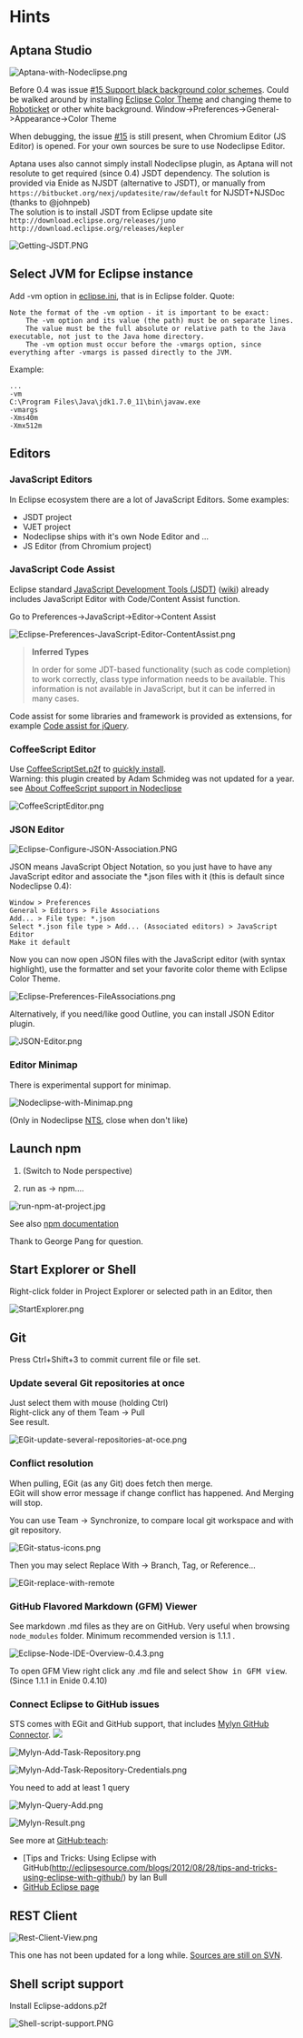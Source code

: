 # Hints

## Aptana Studio

![Aptana-with-Nodeclipse.png](Pictures/Aptana-with-Nodeclipse.png)

Before 0.4 was issue [#15 Support black background color schemes](https://github.com/Nodeclipse/nodeclipse-1/issues/15).
Could be walked around by installing [Eclipse Color Theme](http://marketplace.eclipse.org/content/eclipse-color-theme) 
 and changing theme to [Roboticket](http://eclipsecolorthemes.org/?view=theme&id=93) or other white background.
Window->Preferences->General->Appearance->Color Theme

When debugging, the issue [#15](https://github.com/Nodeclipse/nodeclipse-1/issues/15) is still present, when Chromium Editor (JS Editor) is opened.
For your own sources be sure to use Nodeclipse Editor.

Aptana uses also cannot simply install Nodeclipse plugin, as Aptana will not resolute to get required (since 0.4) JSDT dependency.
The solution is provided via Enide as NJSDT (alternative to JSDT),
 or manually from `https://bitbucket.org/nexj/updatesite/raw/default` for NJSDT+NJSDoc (thanks to @johnpeb)  
The solution is to install JSDT from Eclipse update site
`http://download.eclipse.org/releases/juno` 
`http://download.eclipse.org/releases/kepler`

![Getting-JSDT.PNG](Pictures/Getting-JSDT.PNG)

## Select JVM for Eclipse instance

Add -vm option in [eclipse.ini](http://wiki.eclipse.org/Eclipse.ini), that is in Eclipse folder. Quote:

	Note the format of the -vm option - it is important to be exact:
    	The -vm option and its value (the path) must be on separate lines.
    	The value must be the full absolute or relative path to the Java executable, not just to the Java home directory.
    	The -vm option must occur before the -vmargs option, since everything after -vmargs is passed directly to the JVM. 

Example:

	...
	-vm
	C:\Program Files\Java\jdk1.7.0_11\bin\javaw.exe
	-vmargs
	-Xms40m
	-Xmx512m

## Editors

### JavaScript Editors

In Eclipse ecosystem there are a lot of JavaScript Editors. Some examples:

- JSDT project
- VJET project
- Nodeclipse ships with it's own Node Editor and ...
- JS Editor (from Chromium project)

### JavaScript Code Assist

Eclipse standard [JavaScript Development Tools (JSDT)](http://www.eclipse.org/webtools/jsdt/)
 ([wiki](http://wiki.eclipse.org/JSDT))
 already includes JavaScript Editor with Code/Content Assist function.  
 
Go to Preferences->JavaScript->Editor->Content Assist 

![Eclipse-Preferences-JavaScript-Editor-ContentAssist.png](Pictures/Eclipse-Preferences-JavaScript-Editor-ContentAssist.png)

> **Inferred Types**
> 
> In order for some JDT-based functionality (such as code completion) to work correctly,
> class type information needs to be available. This information is not available in JavaScript,
> but it can be inferred in many cases.

Code assist for some libraries and framework is provided as extensions, for example
[Code assist for jQuery](http://marketplace.eclipse.org/content/jsdt-jquery).

### CoffeeScript Editor

Use [CoffeeScriptSet.p2f](https://raw.github.com/Nodeclipse/eclipse-node-ide/master/CoffeeScriptSet.p2f)
to [quickly install](http://marketplace.eclipse.org/content/coffeescript-editor-quick-installer).  
Warning: this plugin created by Adam Schmideg was not updated for a year.
see [About CoffeeScript support in Nodeclipse](http://www.nodeclipse.org/2013/06/02/Coffee.html)

![CoffeeScriptEditor.png](Pictures/CoffeeScriptEditor.png)


### JSON Editor

![Eclipse-Configure-JSON-Association.PNG](Pictures/Eclipse-Configure-JSON-Association.PNG)

JSON means JavaScript Object Notation, so you just have to have any JavaScript editor 
and associate the *.json files with it (this is default since Nodeclipse 0.4):

    Window > Preferences
    General > Editors > File Associations
    Add... > File type: *.json
    Select *.json file type > Add... (Associated editors) > JavaScript Editor
    Make it default

Now you can now open JSON files with the JavaScript editor (with syntax highlight),
 use the formatter and set your favorite color theme with Eclipse Color Theme.

![Eclipse-Preferences-FileAssociations.png](Pictures/Eclipse-Preferences-FileAssociations.png)

Alternatively, if you need/like good Outline, you can install JSON Editor plugin.

![JSON-Editor.png](Pictures/JSON-Editor.png)

### Editor Minimap

There is experimental support for minimap.

![Nodeclipse-with-Minimap.png](Pictures/Nodeclipse-with-Minimap.png)

(Only in Nodeclipse [NTS](http://www.nodeclipse.org/nts/), close when don't like)

## Launch npm

1. (Switch to Node perspective)

2. run as ->  npm....

![run-npm-at-project.jpg](Pictures/run-npm-at-project.jpg)

See also [npm documentation](https://npmjs.org/doc/)


Thank to George Pang for question.

## Start Explorer or Shell

Right-click folder in Project Explorer or selected path in an Editor, then

![StartExplorer.png](Pictures/Plugins/StartExplorer.png)

## Git

Press Ctrl+Shift+3 to commit current file or file set.

### Update several Git repositories at once

Just select them with mouse (holding Ctrl)  
Right-click any of them Team -> Pull  
See result.

![EGit-update-several-repositories-at-oce.png](Pictures/EGit-update-several-repositories-at-oce.png)

### Conflict resolution

When pulling, EGit (as any Git) does fetch then merge.  
EGit will show error message if change conflict has happened. And Merging will stop.

You can use Team -> Synchronize, to compare local git workspace and with git repository.

![EGit-status-icons.png](Pictures/EGit-status-icons.png)

Then you may select Replace With -> Branch, Tag, or Reference...

![EGit-replace-with-remote](Pictures/EGit-replace-with-remote.png) 

### GitHub Flavored Markdown (GFM) Viewer

See markdown .md files as they are on GitHub. Very useful when browsing `node_modules` folder. Minimum recommended version is 1.1.1 .

![Eclipse-Node-IDE-Overview-0.4.3.png](Pictures/Eclipse-Node-IDE-Overview-0.4.3.png)

To open GFM View right click any .md file and select <kbd>Show in GFM view</kbd>. (Since 1.1.1 in Enide 0.4.10)

### Connect Eclipse to GitHub issues

STS comes with EGit and GitHub support, that includes
 [Mylyn GitHub Connector](http://marketplace.eclipse.org/content/github-mylyn-connector).
<a href="http://marketplace.eclipse.org/marketplace-client-intro?mpc_install=1147" class="drag">
<img src="http://marketplace.eclipse.org/sites/all/modules/custom/marketplace/images/installbutton.png"></a>

![Mylyn-Add-Task-Repository.png](Pictures/Mylyn-Add-Task-Repository.png)

![Mylyn-Add-Task-Repository-Credentials.png](Pictures/Mylyn-Add-Task-Repository-Credentials.png)

You need to add at least 1 query

![Mylyn-Query-Add.png](Pictures/Mylyn-Query-Add.png)

![Mylyn-Result.png](Pictures/Mylyn-Result.png)

See more at [GitHub:teach](http://teach.github.com/articles/github-issues-cheatsheet/):

- [Tips and Tricks: Using Eclipse with GitHub(http://eclipsesource.com/blogs/2012/08/28/tips-and-tricks-using-eclipse-with-github/)  by Ian Bull
- [GitHub Eclipse page](http://eclipse.github.com/)

## REST Client

![Rest-Client-View.png](Pictures/Rest-Client-View.png)

This one has not been updated for a long while. [Sources are still on SVN](http://svn.codespot.com/a/eclipselabs.org/restclient-tool/).

## Shell script support

Install Eclipse-addons.p2f

![Shell-script-support.PNG](Pictures/Shell-script-support.PNG)
